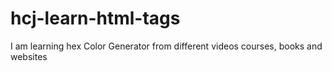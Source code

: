 # hcj-learn-html-tags
I am learning hex Color Generator from different videos courses, books and websites
